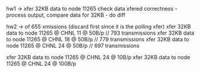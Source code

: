 hw1 -> 
  xfer 32KB data to node 11265
  check data xfered correctness
    - process output, compare data for 32KB
    - do diff

hw2 -> of 655 xmissions (discard first since it is the polling xfer)
  xfer 32KB data to node 11265 @ CHNL 11 @ 50B/p   // 793 transmissions 
  xfer 32KB data to node 11265 @ CHNL 18 @ 50B/p   // 779 transmissions
  xfer 32KB data to node 11265 @ CHNL 24 @ 50B/p   // 697 transmissions

  xfer 32KB data to node 11265 @ CHNL 24 @ 10B/p
  xfer 32KB data to node 11265 @ CHNL 24 @ 100B/p
